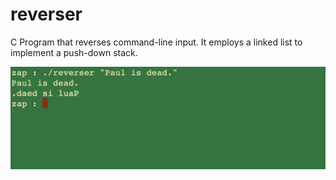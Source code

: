# reverser
C Program that reverses command-line input. It employs a linked list to implement a push-down stack.

<div>
	<img src="/example.png">
</div>
